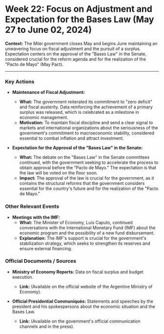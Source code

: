 # Week 22: Focus on Adjustment and Expectation for the Bases Law (May 27 to June 02, 2024)

**Context:** The Milei government closes May and begins June maintaining an unwavering focus on fiscal adjustment and the pursuit of a surplus. Expectation centers on the approval of the "Bases Law" in the Senate, considered crucial for the reform agenda and for the realization of the "Pacto de Mayo" (May Pact).

---

### Key Actions

*   **Maintenance of Fiscal Adjustment:**
    *   **What:** The government reiterated its commitment to "zero deficit" and fiscal austerity. Data reinforcing the achievement of a primary surplus was released, which is celebrated as a milestone in economic management.
    *   **Motivation:** To maintain fiscal discipline and send a clear signal to markets and international organizations about the seriousness of the government's commitment to macroeconomic stability, considered essential to combat inflation and attract investment.

*   **Expectation for the Approval of the "Bases Law" in the Senate:**
    *   **What:** The debate on the "Bases Law" in the Senate committees continued, with the government seeking to accelerate the process to obtain approval before the "Pacto de Mayo." The expectation is that the law will be voted on the floor soon.
    *   **Impact:** The approval of the law is crucial for the government, as it contains the structural reforms that the government considers essential for the country's future and for the realization of the "Pacto de Mayo."

### Other Relevant Events

*   **Meetings with the IMF:**
    *   **What:** The Minister of Economy, Luis Caputo, continued conversations with the International Monetary Fund (IMF) about the economic program and the possibility of a new fund disbursement.
    *   **Explanation:** The IMF's support is crucial for the government's stabilization strategy, which seeks to strengthen its reserves and ensure external financing.

### Official Documents / Sources

*   **Ministry of Economy Reports:** Data on fiscal surplus and budget execution.
    *   **Link:** (Available on the official website of the Argentine Ministry of Economy).

*   **Official Presidential Communiqués:** Statements and speeches by the president and his spokespersons about the economic situation and the Bases Law.
    *   **Link:** (Available on the government's official communication channels and in the press).
